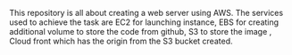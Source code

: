 This repository is all about creating a web server using AWS. The services used to achieve the task are EC2 for launching instance, EBS for creating additional volume to store the code from github, S3 to store the image , Cloud front which has the origin from the S3 bucket created.

